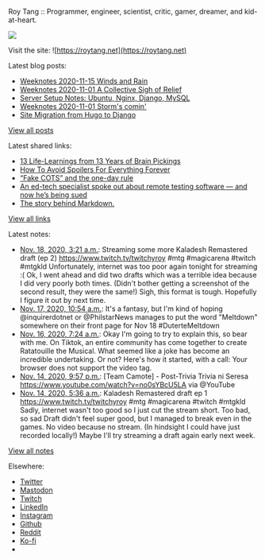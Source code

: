 Roy Tang :: Programmer, engineer, scientist, critic, gamer, dreamer, and kid-at-heart.

![](https://roytang.net/static/img/profile.jpg)

Visit the site: ![https://roytang.net](https://roytang.net)

Latest blog posts:

- [Weeknotes 2020-11-15 Winds and Rain](https://roytang.net/2020/11/weeknotes-2020-11-15/)
- [Weeknotes 2020-11-01 A Collective Sigh of Relief](https://roytang.net/2020/11/weeknotes-2020-11-08/)
- [Server Setup Notes: Ubuntu, Nginx, Django, MySQL](https://roytang.net/2020/11/server-setup-notes/)
- [Weeknotes 2020-11-01 Storm&#x27;s comin&#x27;](https://roytang.net/2020/11/weeknotes-2020-11-01/)
- [Site Migration from Hugo to Django](https://roytang.net/2020/10/site-migration-to-django/)

[View all posts](https://roytang.net/blog)

Latest shared links:

- [13 Life-Learnings from 13 Years of Brain Pickings](https://roytang.net/2020/11/13-life-learnings-from-13-years-of-brain-pickings/)
- [How To Avoid Spoilers For Everything Forever](https://roytang.net/2020/11/how-to-avoid-spoilers-for-everything-forever/)
- [“Fake COTS” and the one-day rule](https://roytang.net/2020/10/fake-cots-and-the-one-day-rule/)
- [An ed-tech specialist spoke out about remote testing software — and now he’s being sued](https://roytang.net/2020/10/an-ed-tech-specialist-spoke-out-about-remote-testing-software-and-now-hes-being-sued/)
- [The story behind Markdown.](https://roytang.net/2020/10/the-story-behind-markdown/)

[View all links](https://roytang.net/links)

Latest notes:

- [Nov. 18, 2020, 3:21 a.m.](https://roytang.net/2020/11/1329022017753001988/): Streaming some more Kaladesh Remastered draft (ep 2) https://www.twitch.tv/twitchyroy #mtg #magicarena #twitch #mtgkld Unfortunately, internet was too poor again tonight for streaming :( Ok, I went ahead and did two drafts which was a terrible idea because I did very poorly both times. (Didn&#x27;t bother getting a screenshot of the second result, they were the same!) Sigh, this format is tough. Hopefully I figure it out by next time.
- [Nov. 17, 2020, 10:54 a.m.](https://roytang.net/2020/11/1328773621007876096/): It&#x27;s a fantasy, but I&#x27;m kind of hoping @inquirerdotnet or @PhilstarNews manages to put the word &quot;Meltdown&quot; somewhere on their front page for Nov 18 #DuterteMeltdown
- [Nov. 16, 2020, 7:24 a.m.](https://roytang.net/2020/11/1328358247061831680/): Okay I&#x27;m going to try to explain this, so bear with me. On Tiktok, an entire community has come together to create Ratatouille the Musical. What seemed like a joke has become an incredible undertaking. Or not? Here&#x27;s how it started, with a call: Your browser does not support the video tag.
- [Nov. 14, 2020, 9:57 p.m.](https://roytang.net/2020/11/1327853276302217223/): [Team Camote] - Post-Trivia Trivia ni Seresa https://www.youtube.com/watch?v=no0sYBcU5LA via @YouTube
- [Nov. 14, 2020, 5:36 a.m.](https://roytang.net/2020/11/1327606340764766209/): Kaladesh Remastered draft ep 1 https://www.twitch.tv/twitchyroy #mtg #magicarena #twitch #mtgkld Sadly, internet wasn&#x27;t too good so I just cut the stream short. Too bad, so sad Draft didn&#x27;t feel super good, but I managed to break even in the games. No video because no stream. (In hindsight I could have just recorded locally!) Maybe I&#x27;ll try streaming a draft again early next week.

[View all notes](https://roytang.net/notes)

Elsewhere:

- [Twitter](https://twitter.com/roytang)
- [Mastodon](https://mastodon.technology/@roytang)
- [Twitch](https://twitch.tv/twitchyroy)
- [LinkedIn](https://www.linkedin.com/in/roytang)
- [Instagram](https://instagram.com/roytang0400)
- [Github](https://github.com/roytang)
- [Reddit](https://reddit.com/u/hungryroy)
- [Ko-fi](https://ko-fi.com/roytang)
- [](mailto:hello@roytang.net)